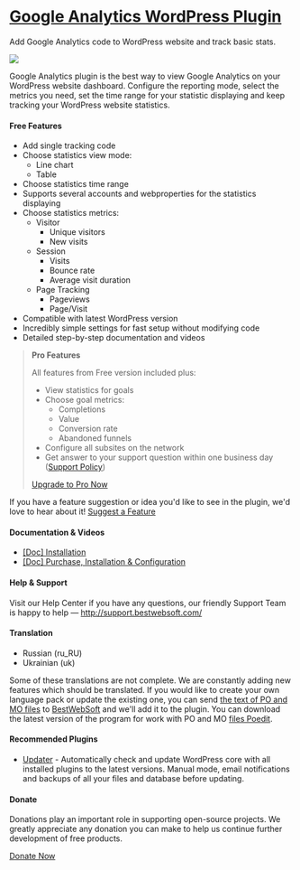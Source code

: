 <a href="http://bestwebsoft.com/products/bws-google-analytics/" target=_blank>Google Analytics WordPress Plugin</a>
========================

Add Google Analytics code to WordPress website and track basic stats.

<img src="http://bestwebsoft.com/wp-content/uploads/2014/09/google-analytics-banner-website.jpg" />

<p>Google Analytics plugin is the best way to view Google Analytics on your WordPress website dashboard. Configure the reporting mode, select the metrics you need, set the time range for your statistic displaying and keep tracking your WordPress website statistics.</p>


<div class='video'></div>


<h4>Free Features</h4>

<ul>
<li>Add single tracking code</li>
<li>Choose statistics view mode:

<ul>
<li>Line chart</li>
<li>Table</li>
</ul></li>
<li>Choose statistics time range</li>
<li>Supports several accounts and webproperties for the statistics displaying</li>
<li>Choose statistics metrics:

<ul>
<li>Visitor

<ul>
<li>Unique visitors</li>
<li>New visits</li>
</ul></li>
<li>Session

<ul>
<li>Visits</li>
<li>Bounce rate</li>
<li>Average visit duration</li>
</ul></li>
<li>Page Tracking

<ul>
<li>Pageviews</li>
<li>Page/Visit</li>
</ul></li>
</ul></li>
<li>Compatible with latest WordPress version </li>
<li>Incredibly simple settings for fast setup without modifying code</li>
<li>Detailed step-by-step documentation and videos</li>
</ul>

<blockquote>
  <p><strong>Pro Features</strong></p>
  
  <p>All features from Free version included plus:</p>
  
  <ul>
  <li>View statistics for goals</li>
  <li>Choose goal metrics:
  
  <ul>
  <li>Completions</li>
  <li>Value</li>
  <li>Conversion rate</li>
  <li>Abandoned funnels</li>
  </ul></li>
  <li>Configure all subsites on the network</li>
  <li>Get answer to your support question within one business day (<a href="http://bestwebsoft.com/support-policy/">Support Policy</a>)</li>
  </ul>
  
  <p><a href="http://bestwebsoft.com/products/wordpress/plugins/bws-google-analytics/?k=5891b1a2761b39cd5706eba26c3af1d4">Upgrade to Pro Now</a></p>
</blockquote>

<p>If you have a feature suggestion or idea you'd like to see in the plugin, we'd love to hear about it! <a href="http://support.bestwebsoft.com/hc/en-us/requests/new">Suggest a Feature</a></p>

<h4>Documentation &#38; Videos</h4>

<ul>
<li><a href="https://docs.google.com/document/d/1-J7Qk3MGIE6kFgsRjKbjynNbGuiD7yAicqzOWmkaafQ/">[Doc] Installation</a></li>
<li><a href="https://docs.google.com/document/d/1Q0TBrlX5I338U99BN0Qo0CZ3VCa5bNsZmTBQTVdmWuw/">[Doc] Purchase, Installation &#38; Configuration</a></li>
</ul>

<h4>Help &#38; Support</h4>

<p>Visit our Help Center if you have any questions, our friendly Support Team is happy to help &#8212; <a href="http://support.bestwebsoft.com/">http://support.bestwebsoft.com/</a></p>

<h4>Translation</h4>

<ul>
<li>Russian (ru_RU)</li>
<li>Ukrainian (uk)</li>
</ul>

<p>Some of these translations are not complete. We are constantly adding new features which should be translated. If you would like to create your own language pack or update the existing one, you can send <a href="http://codex.wordpress.org/Translating_WordPress">the text of PO and MO files</a> to <a href="http://support.bestwebsoft.com/hc/en-us/requests/new">BestWebSoft</a> and we'll add it to the plugin. You can download the latest version of the program for work with PO and MO <a href="http://www.poedit.net/download.php">files Poedit</a>.</p>

<h4>Recommended Plugins</h4>

<ul>
<li><a href="http://bestwebsoft.com/products/wordpress/plugins/updater/?k=b0536eca91f29f7603d42d53f5fd3990">Updater</a> - Automatically check and update WordPress core with all installed plugins to the latest versions. Manual mode, email notifications and backups of all your files and database before updating.</li>
</ul>

<h4>Donate</h4>

<p>Donations play an important role in supporting open-source projects. We greatly appreciate any donation you can make to help us continue further development of free products.</p>

<p><a href="http://bestwebsoft.com/donate/">Donate Now</a></p>